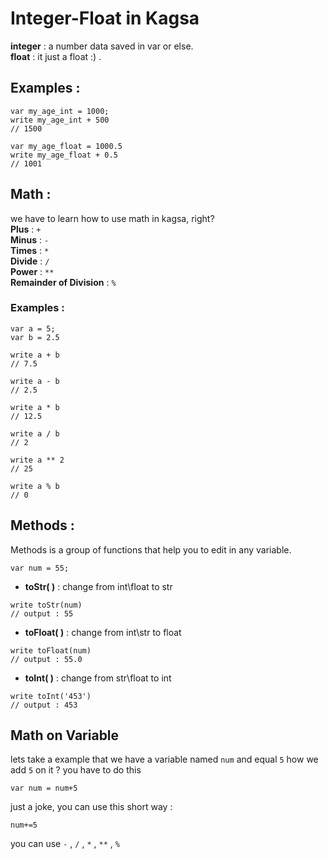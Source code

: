 # Integer-Float in Kagsa
**integer** : a number data saved in var or else.<br>
**float** : it just a float :) .
## Examples :

```
var my_age_int = 1000;
write my_age_int + 500
// 1500

var my_age_float = 1000.5
write my_age_float + 0.5
// 1001
```
## Math :

we have to learn how to use math in kagsa, right?
<br>**Plus** : `+`
<br>**Minus** : `-`
<br>**Times** : `*`
<br>**Divide** : `/`
<br>**Power** : `**`
<br>**Remainder of Division** : `%`
### Examples :
```
var a = 5;
var b = 2.5

write a + b
// 7.5

write a - b
// 2.5

write a * b
// 12.5

write a / b
// 2

write a ** 2
// 25

write a % b
// 0
```
## Methods :

Methods is a group of functions that help you to edit in any variable.
```
var num = 55;
```
- **toStr( )** : change from int\float to str

```
write toStr(num)
// output : 55
```

- **toFloat( )** : change from int\str to float

```
write toFloat(num)
// output : 55.0
```

- **toInt( )** : change from str\float to int

```
write toInt('453')
// output : 453
```

## Math on Variable
lets take a example that we have a variable named `num` and equal `5` how we add `5` on it ? you have to do this
```
var num = num+5
```
just a joke, you can use this short way :
```
num+=5
```
you can use `-` , `/` , `*` , `**` , `%`